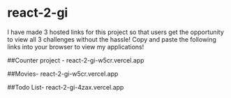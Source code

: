 # react-2-gi
I have made 3 hosted links for this project so that users get the opportunity to view all 3 challenges without the hassle!
Copy and paste the following links into your browser to view my applications!



##Counter project - 
react-2-gi-w5cr.vercel.app


##Movies- 
react-2-gi-w5cr.vercel.app


##Todo List- 
react-2-gi-4zax.vercel.app
